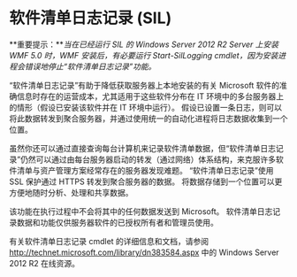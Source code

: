 # 软件清单日志记录 (SIL)

**重要提示：***当在已经运行 SIL 的 Windows Server 2012 R2 Server 上安装 WMF 5.0 时，WMF 安装后，有必要运行 Start-SilLogging cmdlet，因为安装进程会错误地停止“软件清单日志记录”功能。*

“软件清单日志记录”有助于降低获取服务器上本地安装的有关 Microsoft 软件的准确信息时存在的运营成本，尤其适用于这些软件分布在 IT 环境中的多台服务器上的情形（假设已安装该软件并在 IT 环境中运行）。 假设已设置一条日志，则可以将此数据转发到聚合服务器，并通过使用统一的自动化进程将日志数据收集到一个位置。

虽然你还可以通过直接查询每台计算机来记录软件清单数据，但“软件清单日志记录”仍然可以通过由每台服务器启动的转发（通过网络）体系结构，来克服许多软件清单与资产管理方案经常存在的服务器发现难题。 “软件清单日志记录”使用 SSL 保护通过 HTTPS 转发到聚合服务器的数据。 将数据存储到一个位置可以更方便地随时分析、处理和共享数据。

该功能在执行过程中不会将其中的任何数据发送到 Microsoft。 软件清单日志记录数据和功能仅供服务器软件的已授权所有者和管理员使用。

有关软件清单日志记录 cmdlet 的详细信息和文档，请参阅 <http://technet.microsoft.com/library/dn383584.aspx> 中的 Windows Server 2012 R2 在线资源。
<!--HONumber=Mar16_HO2-->
